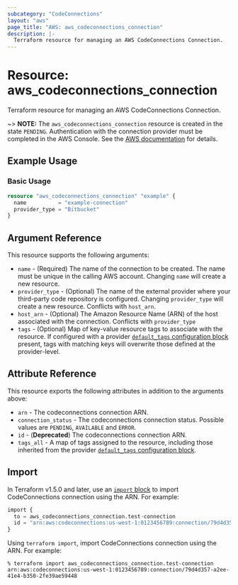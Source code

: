 ```yaml
---
subcategory: "CodeConnections"
layout: "aws"
page_title: "AWS: aws_codeconnections_connection"
description: |-
  Terraform resource for managing an AWS CodeConnections Connection.
---
```


# Resource: aws_codeconnections_connection

Terraform resource for managing an AWS CodeConnections Connection.

~> **NOTE:** The `aws_codeconnections_connection` resource is created in the state `PENDING`. Authentication with the connection provider must be completed in the AWS Console. See the [AWS documentation](https://docs.aws.amazon.com/dtconsole/latest/userguide/connections-update.html) for details.

## Example Usage

### Basic Usage

```terraform
resource "aws_codeconnections_connection" "example" {
  name          = "example-connection"
  provider_type = "Bitbucket"
}
```

## Argument Reference

This resource supports the following arguments:

* `name` - (Required) The name of the connection to be created. The name must be unique in the calling AWS account. Changing `name` will create a new resource.
* `provider_type` - (Optional) The name of the external provider where your third-party code repository is configured. Changing `provider_type` will create a new resource. Conflicts with `host_arn`.
* `host_arn` - (Optional) The Amazon Resource Name (ARN) of the host associated with the connection. Conflicts with `provider_type`
* `tags` - (Optional) Map of key-value resource tags to associate with the resource. If configured with a provider [`default_tags` configuration block](https://registry.terraform.io/providers/hashicorp/aws/latest/docs#default_tags-configuration-block) present, tags with matching keys will overwrite those defined at the provider-level.

## Attribute Reference

This resource exports the following attributes in addition to the arguments above:

* `arn` - The codeconnections connection ARN.
* `connection_status` - The codeconnections connection status. Possible values are `PENDING`, `AVAILABLE` and `ERROR`.
* `id` - (**Deprecated**) The codeconnections connection ARN.
* `tags_all` - A map of tags assigned to the resource, including those inherited from the provider [`default_tags` configuration block](https://registry.terraform.io/providers/hashicorp/aws/latest/docs#default_tags-configuration-block).

## Import

In Terraform v1.5.0 and later, use an [`import` block](https://developer.hashicorp.com/terraform/language/import) to import CodeConnections connection using the ARN. For example:

```terraform
import {
  to = aws_codeconnections_connection.test-connection
  id = "arn:aws:codeconnections:us-west-1:0123456789:connection/79d4d357-a2ee-41e4-b350-2fe39ae59448"
}
```

Using `terraform import`, import CodeConnections connection using the ARN. For example:

```console
% terraform import aws_codeconnections_connection.test-connection arn:aws:codeconnections:us-west-1:0123456789:connection/79d4d357-a2ee-41e4-b350-2fe39ae59448
```
